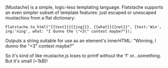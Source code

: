 [Mustache] is a simple, logic-less templating language. Flatstache supports an even simpler subset of template features: just escaped or unescaped mustachios from a flat dictionary: 

	Flatstache.to_html("{{test}}{{{ing}}}, {{what}}{{not}}", {test:'Win', ing:'ning', what: "I dunno the \"<3\" contest maybe?"});

Outputs a string suitable for use as an element's innerHTML: "Winning, I dunno the &quot;&lt;3&quot; contest maybe?"

So it's kind of like mustache.js loses to printf without the 'f' or...something. But it's small (~1kB)!